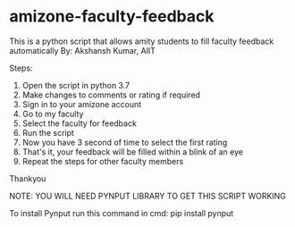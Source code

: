 # amizone-faculty-feedback
This is a python script that allows amity students to fill faculty feedback automatically
By: Akshansh Kumar, AIIT

Steps:

1. Open the script in python 3.7
2. Make changes to comments or rating if required
3. Sign in to your amizone account
4. Go to my faculty
5. Select the faculty for feedback
6. Run the script
7. Now you have 3 second of time to select the first rating
8. That's it, your feedback will be filled within a blink of an eye
9. Repeat the steps for other faculty members

Thankyou

NOTE: YOU WILL NEED PYNPUT LIBRARY TO GET THIS SCRIPT WORKING

To install Pynput run this command in cmd: pip install pynput
